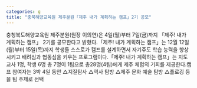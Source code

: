 ```yaml
---
categories: g
title: "충북해양교육원 제주분원「제주 내가 계획하는 캠프」2기 공모"
---
```

충청북도해양교육원 제주분원(원장 이의연)은 4일(월)부터 7일(금)까지 「제주! 내가 계획하는 캠프」 2기를 공모한다고 밝혔다.「제주! 내가 계획하는 캠프」는 12월 12일(월)부터 15일(목)까지 학생들 스스로가 캠프를 설계하면서 자기주도 학습 능력을 향상시키고 배려심과 협동심을 키우는 프로그램이다.「제주! 내가 계획하는 캠프」는 지도교사 1명, 학생 6명 총 7명이 1팀으로 총28명(4팀)에게 제주 체험의 기회를 제공한다.캠프 참여자는 3박 4일 동안 △지질탐사 △역사 탐방 △제주 문화 예술 탐방 △플로깅 등을 팀 주제로 선택